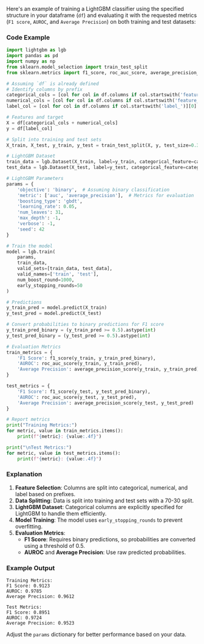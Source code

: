 Here's an example of training a LightGBM classifier using the specified structure in your dataframe (`df`) and evaluating it with the requested metrics (`F1 score`, `AUROC`, and `Average Precision`) on both training and test datasets:

### Code Example

```python
import lightgbm as lgb
import pandas as pd
import numpy as np
from sklearn.model_selection import train_test_split
from sklearn.metrics import f1_score, roc_auc_score, average_precision_score

# Assuming `df` is already defined
# Identify columns by prefix
categorical_cols = [col for col in df.columns if col.startswith('feature_cat_')]
numerical_cols = [col for col in df.columns if col.startswith('feature_num_')]
label_col = [col for col in df.columns if col.startswith('label_')][0]  # Assuming only one label column

# Features and target
X = df[categorical_cols + numerical_cols]
y = df[label_col]

# Split into training and test sets
X_train, X_test, y_train, y_test = train_test_split(X, y, test_size=0.3, random_state=42, stratify=y)

# LightGBM Dataset
train_data = lgb.Dataset(X_train, label=y_train, categorical_feature=categorical_cols)
test_data = lgb.Dataset(X_test, label=y_test, categorical_feature=categorical_cols, reference=train_data)

# LightGBM Parameters
params = {
    'objective': 'binary',  # Assuming binary classification
    'metric': ['auc', 'average_precision'],  # Metrics for evaluation
    'boosting_type': 'gbdt',
    'learning_rate': 0.05,
    'num_leaves': 31,
    'max_depth': -1,
    'verbose': -1,
    'seed': 42
}

# Train the model
model = lgb.train(
    params,
    train_data,
    valid_sets=[train_data, test_data],
    valid_names=['train', 'test'],
    num_boost_round=1000,
    early_stopping_rounds=50
)

# Predictions
y_train_pred = model.predict(X_train)
y_test_pred = model.predict(X_test)

# Convert probabilities to binary predictions for F1 score
y_train_pred_binary = (y_train_pred >= 0.5).astype(int)
y_test_pred_binary = (y_test_pred >= 0.5).astype(int)

# Evaluation Metrics
train_metrics = {
    'F1 Score': f1_score(y_train, y_train_pred_binary),
    'AUROC': roc_auc_score(y_train, y_train_pred),
    'Average Precision': average_precision_score(y_train, y_train_pred)
}

test_metrics = {
    'F1 Score': f1_score(y_test, y_test_pred_binary),
    'AUROC': roc_auc_score(y_test, y_test_pred),
    'Average Precision': average_precision_score(y_test, y_test_pred)
}

# Report metrics
print("Training Metrics:")
for metric, value in train_metrics.items():
    print(f"{metric}: {value:.4f}")

print("\nTest Metrics:")
for metric, value in test_metrics.items():
    print(f"{metric}: {value:.4f}")
```

### Explanation
1. **Feature Selection**: Columns are split into categorical, numerical, and label based on prefixes.
2. **Data Splitting**: Data is split into training and test sets with a 70-30 split.
3. **LightGBM Dataset**: Categorical columns are explicitly specified for LightGBM to handle them efficiently.
4. **Model Training**: The model uses `early_stopping_rounds` to prevent overfitting.
5. **Evaluation Metrics**:
   - **F1 Score**: Requires binary predictions, so probabilities are converted using a threshold of 0.5.
   - **AUROC** and **Average Precision**: Use raw predicted probabilities.

### Example Output
```
Training Metrics:
F1 Score: 0.9123
AUROC: 0.9785
Average Precision: 0.9612

Test Metrics:
F1 Score: 0.8951
AUROC: 0.9724
Average Precision: 0.9523
``` 

Adjust the `params` dictionary for better performance based on your data. 
